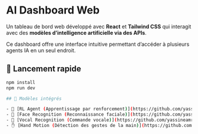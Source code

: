 # AI Dashboard Web

Un tableau de bord web développé avec **React** et **Tailwind CSS** qui interagit avec des **modèles d’intelligence artificielle via des APIs**.

Ce dashboard offre une interface intuitive permettant d’accéder à plusieurs agents IA en un seul endroit.
## 🚀 Lancement rapide

```bash
npm install
npm run dev

## 🔗 Modèles intégrés

- 🤖 [RL Agent (Apprentissage par renforcement)](https://github.com/yassineamri722/Rl_Agent)
- 👤 [Face Recognition (Reconnaissance faciale)](https://github.com/yassineamri722/face_recognition)
- 🎤 [Vocal Recognition (Commande vocale)](https://github.com/yassineamri722/VocalRecognition)
- ✋ [Hand Motion (Détection des gestes de la main)](https://github.com/yassineamri722/HandMotion)

